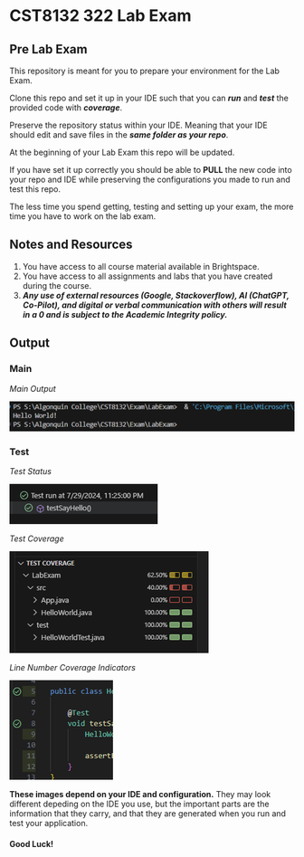 # CST8132 322 Lab Exam

## Pre Lab Exam
This repository is meant for you to prepare your environment for the Lab Exam.

Clone this repo and set it up in your IDE such that you can ***run*** and ***test*** the provided code with ***coverage***.

Preserve the repository status within your IDE. Meaning that your IDE should edit and save files in the ***same folder as your repo***.  

At the beginning of your Lab Exam this repo will be updated. 

If you have set it up correctly you should be able to **PULL** the new code into your repo and IDE while preserving the configurations you made to run and test this repo.

The less time you spend getting, testing and setting up your exam, the more time you have to work on the lab exam.

## Notes and Resources
1. You have access to all course material available in Brightspace.
2. You have access to all assignments and labs that you have created during the course.
3. ***Any use of external resources (Google, Stackoverflow), AI (ChatGPT, Co-Pilot), and digital or verbal communication with others will result in a 0 and is subject to the Academic Integrity policy.***

## Output

### Main

*Main Output*

![main method output](output/main.png)

### Test

*Test Status*

![test status](output/test.png)

*Test Coverage*

![test coverage](output/coverage.png)

*Line Number Coverage Indicators*

![test coverage line indicators](output/coverage2.png)

**These images depend on your IDE and configuration.**
They may look different depeding on the IDE you use, but the important parts are the information that they carry, and that they are generated when you run and test your application.

#### Good Luck!
